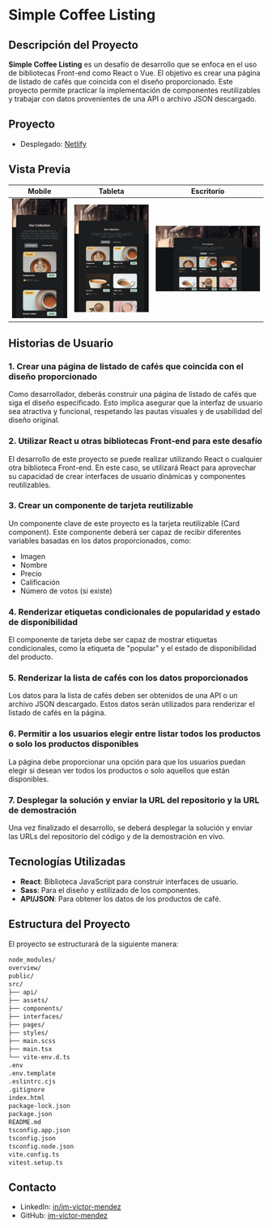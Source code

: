 # Simple Coffee Listing

## Descripción del Proyecto

**Simple Coffee Listing** es un desafío de desarrollo que se enfoca en el uso de bibliotecas Front-end como React o Vue. El objetivo es crear una página de listado de cafés que coincida con el diseño proporcionado. Este proyecto permite practicar la implementación de componentes reutilizables y trabajar con datos provenientes de una API o archivo JSON descargado.

## Proyecto

- Desplegado: [Netlify](https://simple-coffee-list-im-victor-mendez.netlify.app/)

## Vista Previa

| Mobile                                                                  | Tableta                                                    | Escritorio                                                   |
| ----------------------------------------------------------------------- | ---------------------------------------------------------- | ------------------------------------------------------------ |
| ![iPhone 14 Pro Max overview](./overview/iPhone-14-Pro-Max-430x932.png) | ![iPad Air 5 overview](./overview/iPad-Air-5-820x1180.png) | ![Macbook Air overview](./overview/Macbook-Air-1559x975.png) |

## Historias de Usuario

### 1. Crear una página de listado de cafés que coincida con el diseño proporcionado

Como desarrollador, deberás construir una página de listado de cafés que siga el diseño especificado. Esto implica asegurar que la interfaz de usuario sea atractiva y funcional, respetando las pautas visuales y de usabilidad del diseño original.

### 2. Utilizar React u otras bibliotecas Front-end para este desafío

El desarrollo de este proyecto se puede realizar utilizando React o cualquier otra biblioteca Front-end. En este caso, se utilizará React para aprovechar su capacidad de crear interfaces de usuario dinámicas y componentes reutilizables.

### 3. Crear un componente de tarjeta reutilizable

Un componente clave de este proyecto es la tarjeta reutilizable (Card component). Este componente deberá ser capaz de recibir diferentes variables basadas en los datos proporcionados, como:

- Imagen
- Nombre
- Precio
- Calificación
- Número de votos (si existe)

### 4. Renderizar etiquetas condicionales de popularidad y estado de disponibilidad

El componente de tarjeta debe ser capaz de mostrar etiquetas condicionales, como la etiqueta de "popular" y el estado de disponibilidad del producto.

### 5. Renderizar la lista de cafés con los datos proporcionados

Los datos para la lista de cafés deben ser obtenidos de una API o un archivo JSON descargado. Estos datos serán utilizados para renderizar el listado de cafés en la página.

### 6. Permitir a los usuarios elegir entre listar todos los productos o solo los productos disponibles

La página debe proporcionar una opción para que los usuarios puedan elegir si desean ver todos los productos o solo aquellos que están disponibles.

### 7. Desplegar la solución y enviar la URL del repositorio y la URL de demostración

Una vez finalizado el desarrollo, se deberá desplegar la solución y enviar las URLs del repositorio del código y de la demostración en vivo.

## Tecnologías Utilizadas

- **React**: Biblioteca JavaScript para construir interfaces de usuario.
- **Sass**: Para el diseño y estilizado de los componentes.
- **API/JSON**: Para obtener los datos de los productos de café.

## Estructura del Proyecto

El proyecto se estructurará de la siguiente manera:

```
node_modules/
overview/
public/
src/
├── api/
├── assets/
├── components/
├── interfaces/
├── pages/
├── styles/
├── main.scss
├── main.tsx
└── vite-env.d.ts
.env
.env.template
.eslintrc.cjs
.gitignore
index.html
package-lock.json
package.json
README.md
tsconfig.app.json
tsconfig.json
tsconfig.node.json
vite.config.ts
vitest.setup.ts
```

## Contacto

- LinkedIn: [in/im-victor-mendez](https://www.linkedin.com/in/im-victor-mendez/)
- GitHub: [im-victor-mendez](https://github.com/im-victor-mendez)
